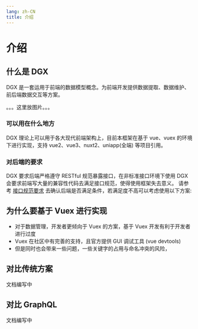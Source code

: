 ```yaml
---
lang: zh-CN
title: 介绍
---
```


# 介绍

## 什么是 DGX

DGX 是一套运用于前端的数据模型概念。为前端开发提供数据提取、数据维护、前后端数据交互等方案。

   。。。这里放图片。。。

### 可以用在什么地方
DGX 理论上可以用于各大现代前端架构上，目前本框架在基于 vue、vuex 的环境下进行实现，支持 vue2、vue3、nuxt2、uniapp(全端) 等项目引用。 

### 对后端的要求
DGX 要求后端严格遵守 RESTful 规范暴露接口，在非标准接口环境下使用 DGX 会要求前端写大量的兼容性代码去满足接口规范，使得使用框架失去意义。 
请参考 [接口规范要求](./restful.md) 去确认后端是否满足条件，若满足度不高可以考虑使用以下方案:

<!-- ### 接口格式不同、参数不匹配
通过[封装网络适配器](./http-adapter.md)，对请求、返回进行拦截，手动调整接口结构  -->

## 为什么要基于 Vuex 进行实现
+ 对于数据管理，开发者更倾向于 Vuex 的方案，基于 Vuex 开发有利于开发者进行过度
+ Vuex 在社区中有完善的支持，且官方提供 GUI 调试工具 (vue devtools)
+ 但是同时也会带来一些问题，一些关键字的占用与命名冲突的风险，

## 对比传统方案
文档编写中

## 对比 GraphQL
文档编写中